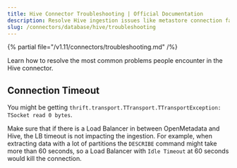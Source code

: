 ```yaml
---
title: Hive Connector Troubleshooting | Official Documentation
description: Resolve Hive ingestion issues like metastore connection failures, schema fetch errors, or unsupported data types.
slug: /connectors/database/hive/troubleshooting
---
```


{% partial file="/v1.11/connectors/troubleshooting.md" /%}

Learn how to resolve the most common problems people encounter in the Hive connector.

## Connection Timeout

You might be getting `thrift.transport.TTransport.TTransportException: TSocket read 0 bytes`.

Make sure that if there is a Load Balancer in between OpenMetadata and Hive, the LB timeout
is not impacting the ingestion. For example, when extracting data with a lot of partitions the `DESCRIBE`
command might take more than 60 seconds, so a Load Balancer with `Idle Timeout` at 60 seconds would
kill the connection.
